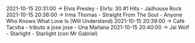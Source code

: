 2021-10-15 20:31:00 -> Elvis Presley - Elv1s: 30 #1 Hits - Jailhouse Rock
2021-10-15 20:36:00 -> Irma Thomas - Straight From The Soul - Anyone Who Knows What Love Is (Will Understand)
2021-10-15 20:39:00 -> Café Tacvba - tributo a jose jose - Una Mañana
2021-10-15 20:40:00 -> Jai Wolf - Starlight - Starlight (con Mr Gabriel)
